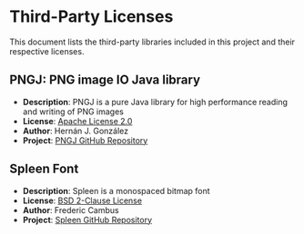 # Third-Party Licenses

This document lists the third-party libraries included in this project and their respective licenses.

## PNGJ: PNG image IO Java library
- **Description**: PNGJ is a pure Java library for high performance reading and writing of PNG images
- **License**: [Apache License 2.0](https://www.apache.org/licenses/LICENSE-2.0)
- **Author**: Hernán J. González
- **Project**: [PNGJ GitHub Repository](https://github.com/leonbloy/pngj)

## Spleen Font
- **Description**: Spleen is a monospaced bitmap font
- **License**: [BSD 2-Clause License](https://opensource.org/licenses/BSD-2-Clause)
- **Author**: Frederic Cambus
- **Project**: [Spleen GitHub Repository](https://github.com/fcambus/spleen)
